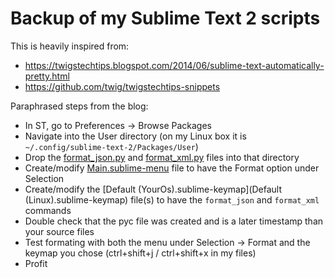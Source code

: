 # Backup of my Sublime Text 2 scripts

This is heavily inspired from:

* https://twigstechtips.blogspot.com/2014/06/sublime-text-automatically-pretty.html
* https://github.com/twig/twigstechtips-snippets

Paraphrased steps from the blog:

* In ST, go to Preferences -> Browse Packages
* Navigate into the User directory (on my Linux box it is `~/.config/sublime-text-2/Packages/User`)
* Drop the [format_json.py](format_json.py) and [format_xml.py](format_xml.py) files into that directory
* Create/modify [Main.sublime-menu](Main.sublime-menu) file to have the Format option under Selection
* Create/modify the [Default (YourOs).sublime-keymap](Default (Linux).sublime-keymap) file(s) to have the `format_json` and `format_xml` commands
* Double check that the pyc file was created and is a later timestamp than your source files
* Test formating with both the menu under Selection -> Format and the keymap you chose (ctrl+shift+j / ctrl+shift+x in my files)
* Profit
